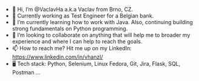 - 👋 Hi, I’m @VaclavHa a.k.a Vaclav from Brno, CZ.
- 👀 Currently working as Test Engineer for a Belgian bank. 
- 🌱 I’m currently learning how to work with Java. Also, continuing building strong fundamentals on Python programming.
- 💞️ I’m looking to collaborate on anything that will help me to broader my experience and where I can help to reach the goals.
- 📫 How to reach me? Hit me up on my LinkedIn: https://www.linkedin.com/in/vhanzl/ 
- 🖥️ Tech stack: Python, Selenium, Linux Fedora, Git, Jira, Flask, SQL, Postman ...

<!---
VaclavHa/VaclavHa is a ✨ special ✨ repository because its `README.md` (this file) appears on your GitHub profile.
You can click the Preview link to take a look at your changes.
--->
